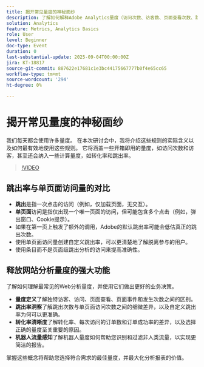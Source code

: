 ```yaml
---
title: 揭开常见量度的神秘面纱
description: 了解如何解释Adobe Analytics量度（访问次数、访客数、页面查看次数、跳出次数、转化率等）以提高报表的准确性和深入分析。
solution: Analytics
feature: Metrics, Analytics Basics
role: User
level: Beginner
doc-type: Event
duration: 0
last-substantial-update: 2025-09-04T00:00:00Z
jira: KT-18817
source-git-commit: 887622e17681c1e3bc44175667777b0f4e65cc65
workflow-type: tm+mt
source-wordcount: '294'
ht-degree: 0%

---
```



# 揭开常见量度的神秘面纱

我们每天都会使用许多量度。 在本次研讨会中，我将介绍这些规则的实际含义以及如何最有效地使用这些规则。 它将涵盖一些开箱即用的量度，如访问次数和访客，甚至还会纳入一些计算量度，如转化率和跳出率。

>[!VIDEO](https://video.tv.adobe.com/v/3471114/?learn=on&enablevpops)

## 跳出率与单页面访问量的对比

* **跳出**&#x200B;是指一次点击的访问（例如，仅加载页面，无交互）。
* **单页面**&#x200B;访问是指仅出现一个唯一页面的访问，但可能包含多个点击（例如，弹出窗口、Cookie提示）。
* 如果在第一页上触发了额外的调用，Adobe的默认跳出率可能会低估真正的跳出次数。
* 使用单页面访问量创建自定义跳出率，可以更清楚地了解脱离参与的用户。
* 使用条目而不是页面级跳出分析的访问来提高准确性。

## 释放网站分析量度的强大功能

了解如何理解最常见的Web分析量度，并使用它们做出更好的业务决策。

* **量度定义**&#x200B;了解独特访客、访问、页面查看、页面事件和发生次数之间的区别。
* **跳出率洞察**&#x200B;了解跳出次数与单页面访问次数之间的细微差异，以及自定义跳出率为何可以更准确。
* **转化率清晰度**&#x200B;了解转化率、每次访问的订单数和订单成功率的差异，以及选择正确的量度至关重要的原因。
* **机器人流量感知**&#x200B;了解机器人量度如何帮助您识别和过滤非人类流量，以实现更简洁的报告。

掌握这些概念将帮助您选择符合需求的最佳量度，并最大化分析报表的价值。

